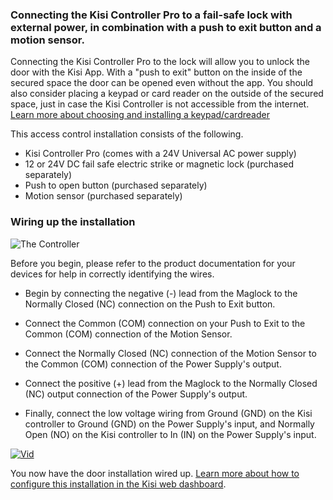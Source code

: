 <h3>Connecting the Kisi Controller Pro to a fail-safe lock with external power, in combination with a push to exit button and a motion sensor.</h3>


  
Connecting the Kisi Controller Pro to the lock will allow you to unlock the door with the Kisi App. With a "push to exit" button on the inside of the secured space the door can be opened even without the app. You should also consider placing a keypad or card reader on the outside of the secured space, just in case the Kisi Controller is not accessible from the internet. [Learn more about choosing and installing a keypad/cardreader](https://help.kisi.io/hc/en-us/articles/360007494813-Recommended-Electric-Locks-Other-Equipment) 



This access control installation consists of the following. 
* Kisi Controller Pro (comes with a 24V Universal AC power supply)
* 12 or 24V DC fail safe electric strike or magnetic lock (purchased separately)
* Push to open button (purchased separately)
* Motion sensor (purchased separately)

<h3>Wiring up the installation</h3> 

  
![The Controller](https://help.kisi.io/hc/article_attachments/360053218093/REX_and_Motion_Sensor.png)



Before you begin, please refer to the product documentation for your devices for help in correctly identifying the wires.


* Begin by connecting the negative (-) lead from the Maglock to the Normally Closed (NC) connection on the Push to Exit button.

* Connect the Common (COM) connection on your Push to Exit to the Common (COM) connection of the Motion Sensor.

* Connect the Normally Closed (NC) connection of the Motion Sensor to the Common (COM) connection of the Power Supply's output.

* Connect the positive (+) lead from the Maglock to the Normally Closed (NC) output connection of the Power Supply's output.

* Finally, connect the low voltage wiring from Ground (GND) on the Kisi controller to Ground (GND) on the Power Supply's input, and Normally Open (NO) on the Kisi controller to In (IN) on the Power Supply's input.

[![Vid](http://img.youtube.com/vi/H0vQgyN_pN0/0.jpg)](https://www.youtube.com/watch?v=H0vQgyN_pN0)
  
You now have the door installation wired up. [Learn more about how to configure this installation in the Kisi web dashboard](https://help.kisi.io/hc/en-us/sections/115002573047-Kisi-Web-Dashboard).


